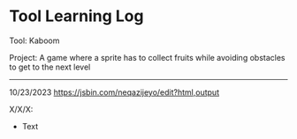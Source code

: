# Tool Learning Log

Tool: Kaboom

Project: A game where a sprite has to collect fruits while avoiding obstacles to get to the next level

---

10/23/2023
https://jsbin.com/neqazijeyo/edit?html,output 


X/X/X:
* Text


<!-- 
* Links you used today (websites, videos, etc)
* Things you tried, progress you made, etc
* Challenges, a-ha moments, etc
* Questions you still have
* What you're going to try next
-->
